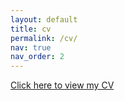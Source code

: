 ```yaml
---
layout: default
title: cv
permalink: /cv/
nav: true
nav_order: 2
---
```


[Click here to view my CV](assets/pdf/Divya_Nori_Academic_CV-7.pdf)
